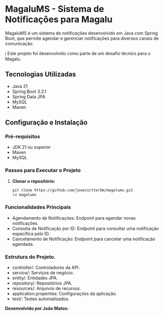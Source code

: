 # MagaluMS - Sistema de Notificações para Magalu

MagaluMS é um sistema de notificações desenvolvido em Java com Spring Boot, que permite agendar e gerenciar notificações para diversos canais de comunicação.

ℹ️ Este projeto foi desenvolvido como parte de um desafio técnico para o Magalu.

## Tecnologias Utilizadas

- Java 21
- Spring Boot 3.3.1
- Spring Data JPA
- MySQL
- Maven

## Configuração e Instalação

### Pré-requisitos

- JDK 21 ou superior
- Maven
- MySQL

### Passos para Executar o Projeto

1. **Clonar o repositório:**

   ```bash
   git clone https://github.com/joaovicttorbm/magalums.git
   cd magalums

### Funcionalidades Principais

- Agendamento de Notificações: Endpoint para agendar novas notificações.
- Consulta de Notificação por ID: Endpoint para consultar uma notificação específica pelo ID.
- Cancelamento de Notificação: Endpoint para cancelar uma notificação agendada.

### Estrutura do Projeto.
- controller/: Controladores da API.
- service/: Serviços de negócio.
- entity/: Entidades JPA.
- repository/: Repositórios JPA.
- resources/: Arquivos de recursos.
- application.properties: Configurações da aplicação.
- test/: Testes automatizados.

**Desenvolvido por João Matos:**
 
